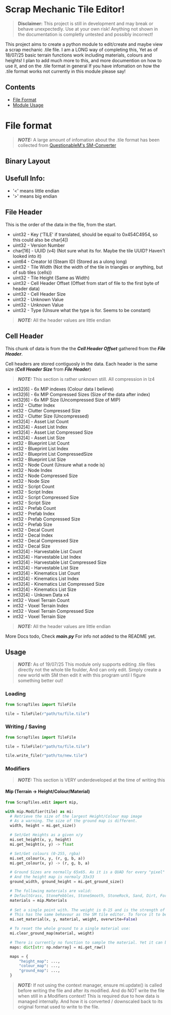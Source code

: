 # Scrap Mechanic Tile Editor!

> **Disclaimer:** This project is still in development and may break or behave unexpectedly. Use at your own risk!
> Anything not shown in the documentation is completly untested and possibly incorrect!

This project aims to create a python module to edit/create and maybe view a scrap mechanic .tile file.
I am a LONG way of completing this, Yet as of 18/07/25 basic terrain functions work including materials, colours and heights!
I plan to add much more to this, and more documention on how to use it, and on the .tile format in general
If you have infomation on how the .tile format works not currently in this module please say!

## Contents
- [File Format](#file-format)
- [Module Usage](#usage)


# File format
> **_NOTE:_** A large amount of infomation about the .tile format has been collected from [QuestionableM's SM-Converter](https://github.com/QuestionableM/SM-Converter/)

## Binary Layout

## Usefull Info:
- '<' means little endian
- '>' means big endian


## File Header
This is the order of the data in the file, from the start.

- uint32    - Key ('TILE' if translated, should be equal to 0x454C4954, so this could also be char[4])
- uint32    - Version Number
- char[16]  - UUID (v4) (Not sure what its for. Maybe the tile UUID? Haven't looked into it)
- uint64    - Creator Id (Steam ID) (Stored as a ulong long)
- uint32    - Tile Width (Not the width of the tile in triangles or anything, but of sub tiles (cells))
- uint32    - Tile Height (Same as Width)
- uint32    - Cell Header Offset (Offset from start of file to the first byte of header data)
- uint32    - Cell Header Size
- uint32    - Unknown Value
- uint32    - Unknown Value
- uint32    - Type (Unsure what the type is for. Seems to be constant)

> **_NOTE:_** All the header values are little endian


## Cell Header
This chunk of data is from the the **_Cell Header Offset_** gathered from the **_File Header_**.

Cell headers are stored contiguosly in the data. Each header is the same size (**_Cell Header Size_** from **_File Header_**)

> **_NOTE:_** This section is rather unknown still. All compression in lz4

- int32[6]   - 6x MIP indexes (Colour data I believe)
- int32[6]   - 6x MIP Compressed Sizes (Size of the data after index)
- int32[6]   - 6x MIP Size (Uncompressed Size of MIP)
- int32      - Clutter Index
- int32      - Clutter Compressed Size
- int32      - Clutter Size (Uncompressed)
- int32[4]   - Asset List Count
- int32[4]   - Asset List Index
- int32[4]   - Asset List Compressed Size
- int32[4]   - Asset List Size
- int32      - Blueprint List Count
- int32      - Blueprint List Index
- int32      - Blueprint List CompressedSize
- int32      - Blueprint List Size
- int32      - Node Count (Unsure what a node is)
- int32      - Node Index
- int32      - Node Compressed Size
- int32      - Node Size
- int32      - Script Count
- int32      - Script Index
- int32      - Script Compressed Size
- int32      - Script Size
- int32      - Prefab Count
- int32      - Prefab Index
- int32      - Prefab Compressed Size
- int32      - Prefab Size
- int32      - Decal Count
- int32      - Decal Index
- int32      - Decal Compressed Size
- int32      - Decal Size
- int32[4]   - Harvestable List Count
- int32[4]   - Harvestable List Index
- int32[4]   - Harvestable List Compressed Size
- int32[4]   - Harvestable List Size
- int32[4]   - Kinematics List Count
- int32[4]   - Kinematics List Index
- int32[4]   - Kinematics List Compressed Size
- int32[4]   - Kinematics List Size
- int32[4]   - Unkown Data x4
- int32   - Voxel Terrain Count
- int32   - Voxel Terrain Index
- int32   - Voxel Terrain Compressed Size
- int32   - Voxel Terrain Size

> **_NOTE:_** All the header values are little endian

More Docs todo, Check **_main.py_** For info not added to the README yet.


## Usage

> **_NOTE:_** As of 19/07/25 This module only supports editing .tile files directly not the whole tile foulder, And can only edit. Simply create a new world with SM then edit it with this program until I figure something better out!

### Loading

```python
from ScrapTiles import TileFile

tile = TileFile(r"path/to/file.tile")
```

### Writing / Saving

```python
from ScrapTiles import TileFile

tile = TileFile(r"path/to/file.tile")

tile.write_file(r"path/to/new.tile")
```

### Modifiers
> **_NOTE:_** This section is VERY underdeveloped at the time of writing this

#### Mip (Terrain -> Height/Colour/Material)

```python
from ScrapTiles.edit import mip, 

with mip.Modifier(tile) as mi:
  # Retrieve the size of the largest Height/Colour map image
  # As a warning. The size of the ground map is different.
  width, height = mi.get_size()

  # Set/Get Heights as a given x/y
  mi.set_height(x, y, height)
  mi.get_height(x, y) -> float

  # Set/Get colours (0-255, rgba)
  mi.set_colour(x, y, (r, g, b, a))
  mi.get_colour(x, y) -> (r, g, b, a)

  # Ground Sizes are normally 65x65. As it is a QUAD for every "pixel" in the height map
  # And the height map is normaly 33x33
  ground_width, ground_height = mi.get_ground_size()

  # The following materials are valid:
  # DefaultGrass, StonePebbles, StoneSmooth, StoneRock, Sand, Dirt, ForrestGrass, HayFieldGrass, PlainsGrass
  materials = mip.Materials
  
  # Set a single point with. The weight is 0-15 and is the strength of the material
  # This has the same behavour as the SM tile editor. To force it to be only a given material, use overwrite=True
  mi.set_material(x, y, material, weight, overwrite=False)

  # To reset the whole ground to a single material use:
  mi.clear_ground_map(material, weight)

  # There is currently no function to sample the material. Yet it can be extracted from the get_raw() function
  maps: dict[str: np.ndarray] = mi.get_raw()

  maps = {
      "height_map": ...,
      "colour_map": ...,
      "ground_map": ...,
  }
```

> **_NOTE:_** If not using the context manager, ensure mi.update() is called before writing the file and after its modified. And do NOT write the file when still in a Modifiers context!
> This is required due to how data is managed internally. And how it is converted / downscaled back to its original format used to write to the file.





